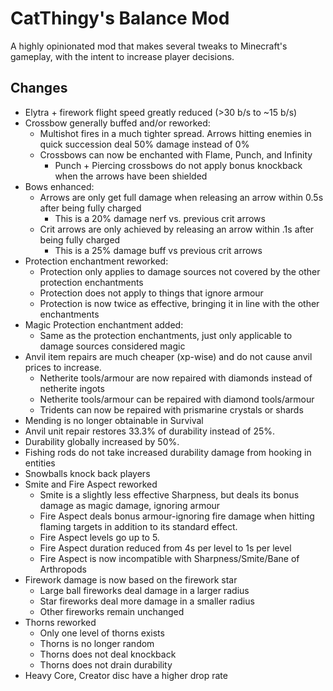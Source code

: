 # CatThingy's Balance Mod

A highly opinionated mod that makes several tweaks to Minecraft's gameplay, with the intent to increase player
decisions.

## Changes
- Elytra + firework flight speed greatly reduced (>30 b/s to ~15 b/s)
- Crossbow generally buffed and/or reworked:
    - Multishot fires in a much tighter spread. Arrows hitting enemies in quick succession deal 50% damage instead of 0%
    - Crossbows can now be enchanted with Flame, Punch, and Infinity
      - Punch + Piercing crossbows do not apply bonus knockback when the arrows have been shielded
- Bows enhanced:
    - Arrows are only get full damage when releasing an arrow within 0.5s after being fully charged
       - This is a 20% damage nerf vs. previous crit arrows
    - Crit arrows are only achieved by releasing an arrow within .1s after being fully charged
       - This is a 25% damage buff vs previous crit arrows
- Protection enchantment reworked:
    - Protection only applies to damage sources not covered by the other protection enchantments
    - Protection does not apply to things that ignore armour
    - Protection is now twice as effective, bringing it in line with the other enchantments
- Magic Protection enchantment added:
    - Same as the protection enchantments, just only applicable to damage sources considered magic
- Anvil item repairs are much cheaper (xp-wise) and do not cause anvil prices to increase.
    - Netherite tools/armour are now repaired with diamonds instead of netherite ingots
    - Netherite tools/armour can be repaired with diamond tools/armour
    - Tridents can now be repaired with prismarine crystals or shards
- Mending is no longer obtainable in Survival
- Anvil unit repair restores 33.3% of durability instead of 25%.
- Durability globally increased by 50%.
- Fishing rods do not take increased durability damage from hooking in entities
- Snowballs knock back players
- Smite and Fire Aspect reworked
    - Smite is a slightly less effective Sharpness, but deals its bonus damage as magic damage, ignoring armour
    - Fire Aspect deals bonus armour-ignoring fire damage when hitting flaming targets in addition to its standard effect.
    - Fire Aspect levels go up to 5.
    - Fire Aspect duration reduced from 4s per level to 1s per level
    - Fire Aspect is now incompatible with Sharpness/Smite/Bane of Arthropods
- Firework damage is now based on the firework star
    - Large ball fireworks deal damage in a larger radius
    - Star fireworks deal more damage in a smaller radius
    - Other fireworks remain unchanged
- Thorns reworked
    - Only one level of thorns exists
    - Thorns is no longer random
    - Thorns does not deal knockback
    - Thorns does not drain durability
- Heavy Core, Creator disc have a higher drop rate